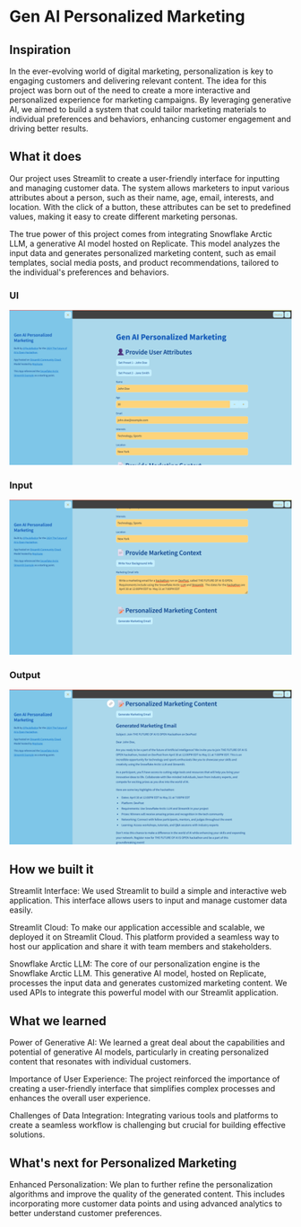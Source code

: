 # Gen AI Personalized Marketing

## Inspiration
In the ever-evolving world of digital marketing, personalization is key to engaging customers and delivering relevant content. The idea for this project was born out of the need to create a more interactive and personalized experience for marketing campaigns. By leveraging generative AI, we aimed to build a system that could tailor marketing materials to individual preferences and behaviors, enhancing customer engagement and driving better results.

## What it does
Our project uses Streamlit to create a user-friendly interface for inputting and managing customer data. The system allows marketers to input various attributes about a person, such as their name, age, email, interests, and location. With the click of a button, these attributes can be set to predefined values, making it easy to create different marketing personas.

The true power of this project comes from integrating Snowflake Arctic LLM, a generative AI model hosted on Replicate. This model analyzes the input data and generates personalized marketing content, such as email templates, social media posts, and product recommendations, tailored to the individual's preferences and behaviors.

### UI
![UI](ui.png)

### Input
![input](input.png)

### Output
![Output](output.png)

## How we built it
Streamlit Interface: We used Streamlit to build a simple and interactive web application. This interface allows users to input and manage customer data easily.

Streamlit Cloud: To make our application accessible and scalable, we deployed it on Streamlit Cloud. This platform provided a seamless way to host our application and share it with team members and stakeholders.

Snowflake Arctic LLM: The core of our personalization engine is the Snowflake Arctic LLM. This generative AI model, hosted on Replicate, processes the input data and generates customized marketing content. We used APIs to integrate this powerful model with our Streamlit application.

## What we learned
Power of Generative AI: We learned a great deal about the capabilities and potential of generative AI models, particularly in creating personalized content that resonates with individual customers.

Importance of User Experience: The project reinforced the importance of creating a user-friendly interface that simplifies complex processes and enhances the overall user experience.

Challenges of Data Integration: Integrating various tools and platforms to create a seamless workflow is challenging but crucial for building effective solutions.

## What's next for Personalized Marketing
Enhanced Personalization: We plan to further refine the personalization algorithms and improve the quality of the generated content. This includes incorporating more customer data points and using advanced analytics to better understand customer preferences.